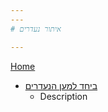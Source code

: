 ```yaml
---
---
# איתור נעדרים

---
```

[Home](home)

- [ביחד למען הנעדרים](<https://needarim.org.il/>)
  - Description
